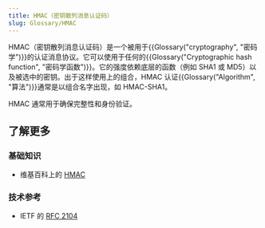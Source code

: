 ```yaml
---
title: HMAC（密钥散列消息认证码）
slug: Glossary/HMAC
---
```


HMAC（密钥散列消息认证码）是一个被用于{{Glossary("cryptography", "密码学")}}的认证消息协议。它可以使用于任何的{{Glossary("Cryptographic hash function", "密码学函数")}}。它的强度依赖底层的函数（例如 SHA1 或 MD5）以及被选中的密钥。出于这样使用上的组合，HMAC 认证{{Glossary("Algorithm", "算法")}}通常是以组合名字出现，如 HMAC-SHA1。

HMAC 通常用于确保完整性和身份验证。

## 了解更多

### 基础知识

- 维基百科上的 [HMAC](https://zh.wikipedia.org/wiki/密钥散列消息认证码)

### 技术参考

- IETF 的 [RFC 2104](https://www.ietf.org/rfc/rfc2104.txt)
